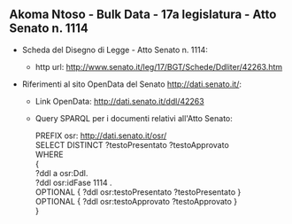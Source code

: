 ## Akoma Ntoso - Bulk Data - 17a legislatura - Atto Senato n. 1114 ##

* Scheda del Disegno di Legge - Atto Senato n. 1114:
	* http url: http://www.senato.it/leg/17/BGT/Schede/Ddliter/42263.htm

* Riferimenti al sito OpenData del Senato http://dati.senato.it/:
	* Link OpenData: http://dati.senato.it/ddl/42263
	* Query SPARQL per i documenti relativi all'Atto Senato:

        PREFIX osr: <http://dati.senato.it/osr/>  
		SELECT DISTINCT ?testoPresentato ?testoApprovato  
		WHERE  
		{  
		    ?ddl a osr:Ddl.  
		    ?ddl osr:idFase 1114 .  
		    OPTIONAL { ?ddl osr:testoPresentato ?testoPresentato }  
		    OPTIONAL { ?ddl osr:testoApprovato ?testoApprovato }  
		}
		